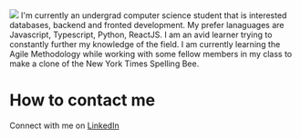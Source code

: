 <img src="https://github.com/ybaruti/images/blob/main/BlackTechnologyLinkedInBanner.png?raw=true">
I'm currently an undergrad computer science student that is interested databases, backend and fronted development. My prefer lanaguages are Javascript, Typescript, Python, ReactJS. I am an avid learner trying to constantly further my knowledge of the field. I am currently learning the Agile Methodology while working with some fellow members in my class to make a clone of the New York Times Spelling Bee.

# How to contact me
Connect with me on <a href="https://www.linkedin.com/in/yah-hymbey-baruti-ali-bey-b62225236/">LinkedIn</a>

<!---
ybaruti/ybaruti is a ✨ special ✨ repository because its `README.md` (this file) appears on your GitHub profile.
You can click the Preview link to take a look at your changes.
--->
